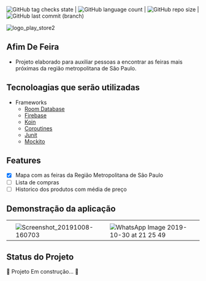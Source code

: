 ![GitHub tag checks state](https://img.shields.io/github/checks-status/clopesbraga/AfimDeFeiraX/master)  | ![GitHub language count](https://img.shields.io/github/languages/count/clopesbraga/AfimDeFeiraX) |  ![GitHub repo size](https://img.shields.io/github/repo-size/clopesbraga/AfimDeFeiraX) |  ![GitHub last commit (branch)](https://img.shields.io/github/last-commit/clopesbraga/AfimDeFeiraX/master)


![logo_play_store2](https://github.com/clopesbraga/AfimDeFeiraX/assets/58059669/516c1d3c-8174-496d-8fcb-870a27685ee1)



## Afim De Feira   

- Projeto elaborado para auxiliar pessoas a encontrar as feiras mais próximas da região metropolitana de São Paulo.


## Tecnoloagias que serão utilizadas
<!--ts-->
   * Frameworks
      * [Room Database](https://developer.android.com/codelabs/basic-android-kotlin-training-intro-room-flow?hl=pt-br#0)
      * [Firebase](https://firebase.google.com/?hl=pt&authuser=0)
      * [Koin](https://insert-koin.io/)
      * [Coroutines](https://developer.android.com/kotlin/coroutines?hl=pt-br)
      * [Junit](https://developer.android.com/training/testing/local-tests?hl=pt-br)
      * [Mockito](https://developer.android.com/training/testing/local-tests?hl=pt-br](https://site.mockito.org/))
<!--te-->

## Features

- [x] Mapa com as feiras da Região Metropolitana de São Paulo
- [ ] Lista de compras
- [ ] Historico dos produtos com média de preço

## Demonstração da aplicação


|  |  | |
|--- |--- |--- |
| | | |
| | ![Screenshot_20191008-160703](https://github.com/clopesbraga/AfimDeFeiraX/assets/58059669/157ca558-34c4-472b-8a53-e9dc6485b2b4) | ![WhatsApp Image 2019-10-30 at 21 25 49](https://github.com/clopesbraga/AfimDeFeiraX/assets/58059669/7808ac6c-95bb-4f18-b348-e2af0f457508) | row 2 column 3 |

## Status do Projeto
🚧  Projeto   Em construção...  🚧



